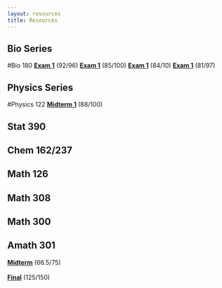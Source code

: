 ```yaml
---
layout: resources
title: Resources
---
```


## Bio Series
#Bio 180
<a href="/assets/school/bio180/bio180exam1.pdf" target = "_blank"><b>Exam 1</b></a> (92/96)
<a href="/assets/school/bio180/bio180exam2.pdf" target = "_blank"><b>Exam 1</b></a> (85/100)
<a href="/assets/school/bio180/bio180exam3.pdf" target = "_blank"><b>Exam 1</b></a> (84/10)
<a href="/assets/school/bio180/bio180exam4.pdf" target = "_blank"><b>Exam 1</b></a> (81/97)

## Physics Series
#Physics 122
<a href="/assets/school/phys122/phys122midterm1.pdf" target = "_blank"><b>Midterm 1</b></a> (88/100)

## Stat 390

## Chem 162/237

## Math 126

## Math 308

## Math 300

## Amath 301
<a href="/assets/school/amath301/amathmidterm.pdf" target = "_blank"><b>Midterm</b></a> (66.5/75) <br>	
<a href="/assets/school/amath301/amathfinal.pdf" target = "_blank"><b>Final</b></a> (125/150)